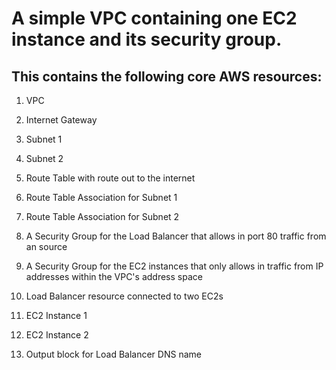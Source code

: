 # A simple VPC containing one EC2 instance and its security group.

## This contains the following core AWS resources:

1. VPC

2. Internet Gateway

3. Subnet 1

4. Subnet 2

5. Route Table with route out to the internet

6. Route Table Association for Subnet 1

7. Route Table Association for Subnet 2

8. A Security Group for the Load Balancer that allows in port 80 traffic from an source

9. A Security Group for the EC2 instances that only allows in traffic from IP addresses within the VPC's address space

10. Load Balancer resource connected to two EC2s

11. EC2 Instance 1

12. EC2 Instance 2

13. Output block for Load Balancer DNS name
